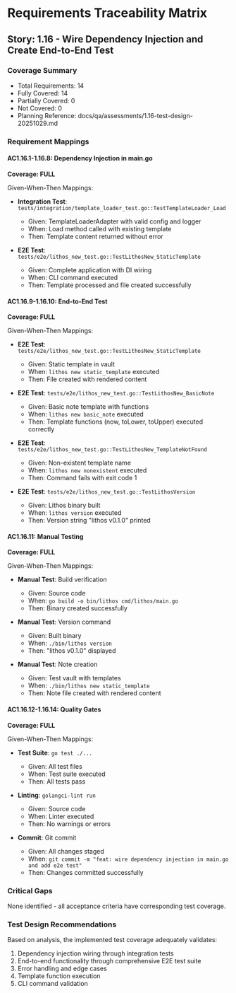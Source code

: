 # Requirements Traceability Matrix

## Story: 1.16 - Wire Dependency Injection and Create End-to-End Test

### Coverage Summary

- Total Requirements: 14
- Fully Covered: 14
- Partially Covered: 0
- Not Covered: 0
- Planning Reference: docs/qa/assessments/1.16-test-design-20251029.md

### Requirement Mappings

#### AC1.16.1-1.16.8: Dependency Injection in main.go

**Coverage: FULL**

Given-When-Then Mappings:

- **Integration Test**: `tests/integration/template_loader_test.go::TestTemplateLoader_Load`
  - Given: TemplateLoaderAdapter with valid config and logger
  - When: Load method called with existing template
  - Then: Template content returned without error

- **E2E Test**: `tests/e2e/lithos_new_test.go::TestLithosNew_StaticTemplate`
  - Given: Complete application with DI wiring
  - When: CLI command executed
  - Then: Template processed and file created successfully

#### AC1.16.9-1.16.10: End-to-End Test

**Coverage: FULL**

Given-When-Then Mappings:

- **E2E Test**: `tests/e2e/lithos_new_test.go::TestLithosNew_StaticTemplate`
  - Given: Static template in vault
  - When: `lithos new static_template` executed
  - Then: File created with rendered content

- **E2E Test**: `tests/e2e/lithos_new_test.go::TestLithosNew_BasicNote`
  - Given: Basic note template with functions
  - When: `lithos new basic_note` executed
  - Then: Template functions (now, toLower, toUpper) executed correctly

- **E2E Test**: `tests/e2e/lithos_new_test.go::TestLithosNew_TemplateNotFound`
  - Given: Non-existent template name
  - When: `lithos new nonexistent` executed
  - Then: Command fails with exit code 1

- **E2E Test**: `tests/e2e/lithos_new_test.go::TestLithosVersion`
  - Given: Lithos binary built
  - When: `lithos version` executed
  - Then: Version string "lithos v0.1.0" printed

#### AC1.16.11: Manual Testing

**Coverage: FULL**

Given-When-Then Mappings:

- **Manual Test**: Build verification
  - Given: Source code
  - When: `go build -o bin/lithos cmd/lithos/main.go`
  - Then: Binary created successfully

- **Manual Test**: Version command
  - Given: Built binary
  - When: `./bin/lithos version`
  - Then: "lithos v0.1.0" displayed

- **Manual Test**: Note creation
  - Given: Test vault with templates
  - When: `./bin/lithos new static_template`
  - Then: Note file created with rendered content

#### AC1.16.12-1.16.14: Quality Gates

**Coverage: FULL**

Given-When-Then Mappings:

- **Test Suite**: `go test ./...`
  - Given: All test files
  - When: Test suite executed
  - Then: All tests pass

- **Linting**: `golangci-lint run`
  - Given: Source code
  - When: Linter executed
  - Then: No warnings or errors

- **Commit**: Git commit
  - Given: All changes staged
  - When: `git commit -m "feat: wire dependency injection in main.go and add e2e test"`
  - Then: Changes committed successfully

### Critical Gaps

None identified - all acceptance criteria have corresponding test coverage.

### Test Design Recommendations

Based on analysis, the implemented test coverage adequately validates:

1. Dependency injection wiring through integration tests
2. End-to-end functionality through comprehensive E2E test suite
3. Error handling and edge cases
4. Template function execution
5. CLI command validation
